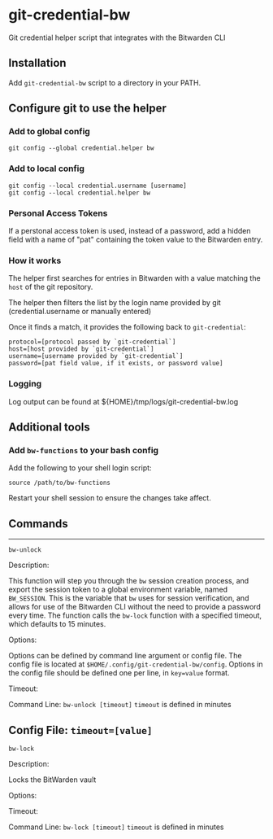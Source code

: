 # git-credential-bw
Git credential helper script that integrates with the Bitwarden CLI

## Installation
Add `git-credential-bw` script to a directory in your PATH.

## Configure git to use the helper
### Add to global config

```
git config --global credential.helper bw
```

### Add to local config

```
git config --local credential.username [username]
git config --local credential.helper bw
```

### Personal Access Tokens
If a perstonal access token is used, instead of a password, add a hidden field with a name of "pat" containing the token value to the Bitwarden entry.

### How it works
The helper first searches for entries in Bitwarden with a value matching the `host` of the git repository.

The helper then filters the list by the login name provided by git (credential.username or manually entered)

Once it finds a match, it provides the following back to `git-credential`:

```
protocol=[protocol passed by `git-credential`]
host=[host provided by `git-credential`]
username=[username provided by `git-credential`]
password=[pat field value, if it exists, or password value]
```

### Logging
Log output can be found at ${HOME}/tmp/logs/git-credential-bw.log

## Additional tools
### Add `bw-functions` to your bash config
Add the following to your shell login script:

```
source /path/to/bw-functions
```

Restart your shell session to ensure the changes take affect.

## Commands
---
`bw-unlock`

Description:

This function will step you through the `bw` session creation process, and export the session token to a global environment variable, named `BW_SESSION`. This is the variable that `bw` uses for session verification, and allows for use of the Bitwarden CLI without the need to provide a password every time. The function calls the `bw-lock` function with a specified timeout, which defaults to 15 minutes.

Options:

Options can be defined by command line argument or config file.  The config file is located at `$HOME/.config/git-credential-bw/config`.  Options in the config file should be defined one per line, in `key=value` format.

Timeout:

Command Line: `bw-unlock [timeout]`
    `timeout` is defined in minutes

Config File: `timeout=[value]`
---
`bw-lock`

Description:

Locks the BitWarden vault

Options:

Timeout:

Command Line: `bw-lock [timeout]`
    `timeout` is defined in minutes
